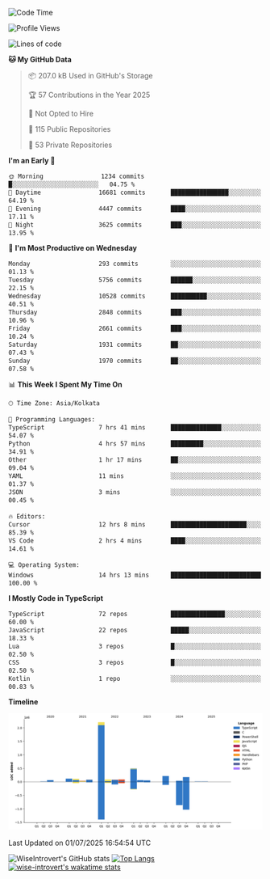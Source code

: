 <!--START_SECTION:waka-->
![Code Time](http://img.shields.io/badge/Code%20Time-2%2C372%20hrs%2036%20mins-blue)

![Profile Views](http://img.shields.io/badge/Profile%20Views-0-blue)

![Lines of code](https://img.shields.io/badge/From%20Hello%20World%20I%27ve%20Written-3.9%20million%20lines%20of%20code-blue)

**🐱 My GitHub Data** 

> 📦 207.0 kB Used in GitHub's Storage 
 > 
> 🏆 57 Contributions in the Year 2025
 > 
> 🚫 Not Opted to Hire
 > 
> 📜 115 Public Repositories 
 > 
> 🔑 53 Private Repositories 
 > 
**I'm an Early 🐤** 

```text
🌞 Morning                1234 commits        █░░░░░░░░░░░░░░░░░░░░░░░░   04.75 % 
🌆 Daytime                16681 commits       ████████████████░░░░░░░░░   64.19 % 
🌃 Evening                4447 commits        ████░░░░░░░░░░░░░░░░░░░░░   17.11 % 
🌙 Night                  3625 commits        ███░░░░░░░░░░░░░░░░░░░░░░   13.95 % 
```
📅 **I'm Most Productive on Wednesday** 

```text
Monday                   293 commits         ░░░░░░░░░░░░░░░░░░░░░░░░░   01.13 % 
Tuesday                  5756 commits        ██████░░░░░░░░░░░░░░░░░░░   22.15 % 
Wednesday                10528 commits       ██████████░░░░░░░░░░░░░░░   40.51 % 
Thursday                 2848 commits        ███░░░░░░░░░░░░░░░░░░░░░░   10.96 % 
Friday                   2661 commits        ███░░░░░░░░░░░░░░░░░░░░░░   10.24 % 
Saturday                 1931 commits        ██░░░░░░░░░░░░░░░░░░░░░░░   07.43 % 
Sunday                   1970 commits        ██░░░░░░░░░░░░░░░░░░░░░░░   07.58 % 
```


📊 **This Week I Spent My Time On** 

```text
🕑︎ Time Zone: Asia/Kolkata

💬 Programming Languages: 
TypeScript               7 hrs 41 mins       ██████████████░░░░░░░░░░░   54.07 % 
Python                   4 hrs 57 mins       █████████░░░░░░░░░░░░░░░░   34.91 % 
Other                    1 hr 17 mins        ██░░░░░░░░░░░░░░░░░░░░░░░   09.04 % 
YAML                     11 mins             ░░░░░░░░░░░░░░░░░░░░░░░░░   01.37 % 
JSON                     3 mins              ░░░░░░░░░░░░░░░░░░░░░░░░░   00.45 % 

🔥 Editors: 
Cursor                   12 hrs 8 mins       █████████████████████░░░░   85.39 % 
VS Code                  2 hrs 4 mins        ████░░░░░░░░░░░░░░░░░░░░░   14.61 % 

💻 Operating System: 
Windows                  14 hrs 13 mins      █████████████████████████   100.00 % 
```

**I Mostly Code in TypeScript** 

```text
TypeScript               72 repos            ███████████████░░░░░░░░░░   60.00 % 
JavaScript               22 repos            █████░░░░░░░░░░░░░░░░░░░░   18.33 % 
Lua                      3 repos             █░░░░░░░░░░░░░░░░░░░░░░░░   02.50 % 
CSS                      3 repos             █░░░░░░░░░░░░░░░░░░░░░░░░   02.50 % 
Kotlin                   1 repo              ░░░░░░░░░░░░░░░░░░░░░░░░░   00.83 % 
```



**Timeline**

![Lines of Code chart](https://raw.githubusercontent.com/wise-introvert/wise-introvert/master/assets/bar_graph.png)


 Last Updated on 01/07/2025 16:54:54 UTC
<!--END_SECTION:waka-->

![WiseIntrovert's GitHub stats](https://github-readme-stats.vercel.app/api?username=wise-introvert&count_private=true&show_icons=true)
[![Top Langs](https://github-readme-stats.vercel.app/api/top-langs/?username=wise-introvert&langs_count=10)](https://github.com/anuraghazra/github-readme-stats)
[![wise-introvert's wakatime stats](https://github-readme-stats.vercel.app/api/wakatime?username=wiseintrovert)](https://github.com/anuraghazra/github-readme-stats)
